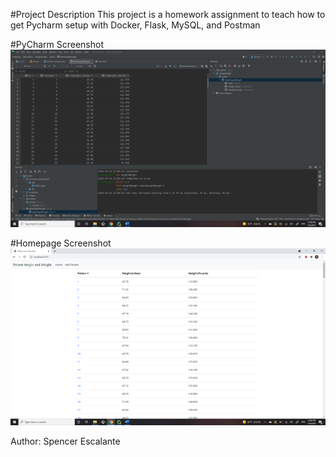 #Project Description
This project is a homework assignment to teach how to get Pycharm setup with Docker, Flask, MySQL, and Postman

#PyCharm Screenshot
![PyCharm Output](screenshots/successful_pycharm_connection.PNG)

#Homepage Screenshot
![Browser Output](screenshots/project%20homepage.PNG)

Author: Spencer Escalante
